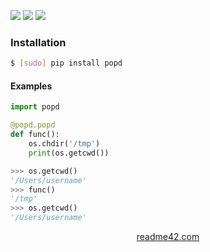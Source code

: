 <!--
https://readme42.com
-->


[![](https://img.shields.io/pypi/v/popd.svg?maxAge=3600)](https://pypi.org/project/popd/)
[![](https://img.shields.io/badge/License-Unlicense-blue.svg?longCache=True)](https://unlicense.org/)
[![](https://github.com/andrewp-as-is/popd.py/workflows/tests42/badge.svg)](https://github.com/andrewp-as-is/popd.py/actions)

### Installation
```bash
$ [sudo] pip install popd
```

#### Examples
```python
import popd

@popd.popd
def func():
    os.chdir('/tmp')
    print(os.getcwd())
```

```python
>>> os.getcwd()
'/Users/username'
>>> func()
'/tmp'
>>> os.getcwd()
'/Users/username'
```

<p align="center">
    <a href="https://readme42.com/">readme42.com</a>
</p>
